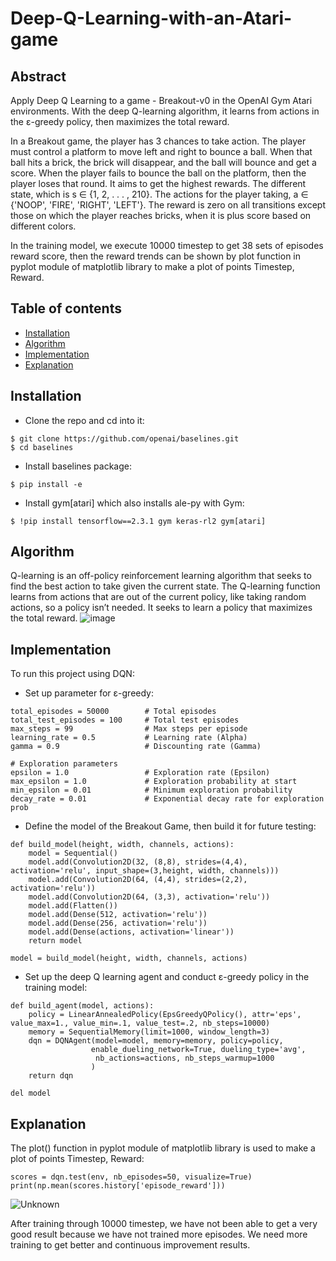 # Deep-Q-Learning-with-an-Atari-game

## Abstract
Apply Deep Q Learning to a game - Breakout-v0 in the OpenAI Gym Atari environments. With the deep Q-learning algorithm, it learns from actions in the ε-greedy policy, then maximizes the total reward.

In a Breakout game, the player has 3 chances to take action. The player must control a platform to move left and right to bounce a ball. When that ball hits a brick, the brick will disappear, and the ball will bounce and get a score. When the player fails to bounce the ball on the platform, then the player loses that round. It aims to get the highest rewards. The different state, which is s ∈ {1, 2, . . . , 210}. The actions for the player taking, a ∈ {'NOOP', 'FIRE', 'RIGHT', 'LEFT'}. The reward is zero on all transitions except those on which the player reaches bricks, when it is plus score based on different colors.

In the training model, we execute 10000 timestep to get 38 sets of episodes reward score, then the reward trends can be shown by plot function in pyplot module of matplotlib library to make a plot of points Timestep, Reward.

## Table of contents
* [Installation](#installation)
* [Algorithm](#algorithm)
* [Implementation](#implementation)
* [Explanation](#explanation)

## Installation
* Clone the repo and cd into it:
```
$ git clone https://github.com/openai/baselines.git
$ cd baselines
```
* Install baselines package:
```
$ pip install -e
```
* Install gym[atari] which also installs ale-py with Gym:
```
$ !pip install tensorflow==2.3.1 gym keras-rl2 gym[atari]
```
## Algorithm
Q-learning is an off-policy reinforcement learning algorithm that seeks to find the best action to take given the current state. The Q-learning function learns from actions that are out of the current policy, like taking random actions, so a policy isn’t needed. It seeks to learn a policy that maximizes the total reward.
![image](https://user-images.githubusercontent.com/71042259/139563552-1e9623df-85d9-4dd7-9bb8-b5df366032ce.png)
	
## Implementation
To run this project using DQN:

* Set up parameter for ε-greedy:
```
total_episodes = 50000        # Total episodes
total_test_episodes = 100     # Total test episodes
max_steps = 99                # Max steps per episode
learning_rate = 0.5           # Learning rate (Alpha)
gamma = 0.9                   # Discounting rate (Gamma)

# Exploration parameters
epsilon = 1.0                 # Exploration rate (Epsilon)
max_epsilon = 1.0             # Exploration probability at start
min_epsilon = 0.01            # Minimum exploration probability
decay_rate = 0.01             # Exponential decay rate for exploration prob
```
* Define the model of the Breakout Game, then build it for future testing:
```
def build_model(height, width, channels, actions):
    model = Sequential()
    model.add(Convolution2D(32, (8,8), strides=(4,4), activation='relu', input_shape=(3,height, width, channels)))
    model.add(Convolution2D(64, (4,4), strides=(2,2), activation='relu'))
    model.add(Convolution2D(64, (3,3), activation='relu'))
    model.add(Flatten())
    model.add(Dense(512, activation='relu'))
    model.add(Dense(256, activation='relu'))
    model.add(Dense(actions, activation='linear'))
    return model
```
```
model = build_model(height, width, channels, actions)
```
* Set up the deep Q learning agent and conduct ε-greedy policy in the training model:
```
def build_agent(model, actions):
    policy = LinearAnnealedPolicy(EpsGreedyQPolicy(), attr='eps', value_max=1., value_min=.1, value_test=.2, nb_steps=10000)
    memory = SequentialMemory(limit=1000, window_length=3)
    dqn = DQNAgent(model=model, memory=memory, policy=policy,
                  enable_dueling_network=True, dueling_type='avg', 
                   nb_actions=actions, nb_steps_warmup=1000
                  )
    return dqn
```
```
del model
```
	
## Explanation
The plot() function in pyplot module of matplotlib library is used to make a plot of points Timestep, Reward:

```
scores = dqn.test(env, nb_episodes=50, visualize=True)
print(np.mean(scores.history['episode_reward']))
```
![Unknown](https://user-images.githubusercontent.com/71042259/139563915-0f8c9584-2643-40ca-96a5-444791e46fe5.png)

After training through 10000 timestep, we have not been able to get a very good result because we have not trained more episodes. We need more training to get better and continuous improvement results.
